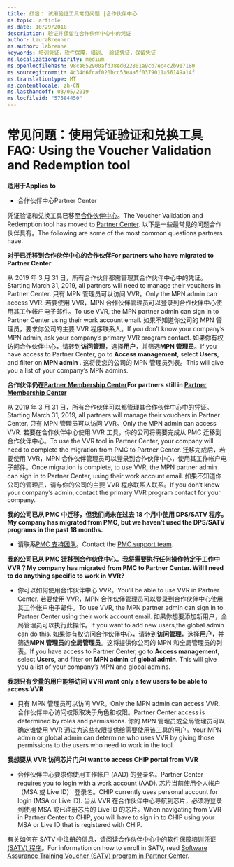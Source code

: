 ```yaml
---
title: 红包： 试用验证工具常见问题 |合作伙伴中心
ms.topic: article
ms.date: 10/29/2018
description: 验证并保留在合作伙伴中心中的凭证
author: LauraBrenner
ms.author: labrenne
keywords: 培训凭证，软件保障，培训、 验证凭证，保留凭证
ms.localizationpriority: medium
ms.openlocfilehash: 98ca652900afd38ed022801a9cb7ec4c2b917180
ms.sourcegitcommit: 4c34d6fcaf020bcc53eaa5f0379011a56149a14f
ms.translationtype: MT
ms.contentlocale: zh-CN
ms.lasthandoff: 03/05/2019
ms.locfileid: "57584450"
---
```

# <a name="faq-using-the-voucher-validation-and-redemption-tool"></a><span data-ttu-id="73c3d-104">常见问题：使用凭证验证和兑换工具</span><span class="sxs-lookup"><span data-stu-id="73c3d-104">FAQ: Using the Voucher Validation and Redemption tool</span></span> 

<span data-ttu-id="73c3d-105">**适用于**</span><span class="sxs-lookup"><span data-stu-id="73c3d-105">**Applies to**</span></span>

- <span data-ttu-id="73c3d-106">合作伙伴中心</span><span class="sxs-lookup"><span data-stu-id="73c3d-106">Partner Center</span></span>

<span data-ttu-id="73c3d-107">凭证验证和兑换工具已移至[合作伙伴中心](https://partner.microsoft.com/en-us/pcv/dashboard/overview)。</span><span class="sxs-lookup"><span data-stu-id="73c3d-107">The Voucher Validation and Redemption tool has moved to [Partner Center](https://partner.microsoft.com/en-us/pcv/dashboard/overview).</span></span> <span data-ttu-id="73c3d-108">以下是一些最常见的问题合作伙伴具有。</span><span class="sxs-lookup"><span data-stu-id="73c3d-108">The following are some of the most common questions partners have.</span></span> 

<span data-ttu-id="73c3d-109">**对于已迁移到合作伙伴中心的合作伙伴**</span><span class="sxs-lookup"><span data-stu-id="73c3d-109">**For partners who have migrated to Partner Center**</span></span>

 <span data-ttu-id="73c3d-110">从 2019 年 3 月 31 日，所有合作伙伴都需管理其合作伙伴中心中的凭证。</span><span class="sxs-lookup"><span data-stu-id="73c3d-110">Starting March 31, 2019, all partners will need to manage their vouchers in Partner Center.</span></span> <span data-ttu-id="73c3d-111">只有 MPN 管理员可以访问 VVR。</span><span class="sxs-lookup"><span data-stu-id="73c3d-111">Only the MPN admin can access VVR.</span></span> <span data-ttu-id="73c3d-112">若要使用 VVR，MPN 合作伙伴管理员可以登录到合作伙伴中心使用其工作帐户电子邮件。</span><span class="sxs-lookup"><span data-stu-id="73c3d-112">To use VVR, the MPN partner admin can sign in to Partner Center using their work account email.</span></span> <span data-ttu-id="73c3d-113">如果不知道你公司的 MPN 管理员，要求你公司的主要 VVR 程序联系人。</span><span class="sxs-lookup"><span data-stu-id="73c3d-113">If you don’t know your company’s MPN admin, ask your company’s primary VVR program contact.</span></span>  <span data-ttu-id="73c3d-114">如果你有权访问合作伙伴中心，请转到**访问管理**，选择**用户**，并筛选**MPN 管理员**。</span><span class="sxs-lookup"><span data-stu-id="73c3d-114">If you have access to Partner Center, go to **Access management**, select **Users**, and filter on **MPN admin** .</span></span> <span data-ttu-id="73c3d-115">这将使您的公司的 MPN 管理员列表。</span><span class="sxs-lookup"><span data-stu-id="73c3d-115">This will give you a list of your company’s MPN admins.</span></span>  

<span data-ttu-id="73c3d-116">**合作伙伴仍在[Partner Membership Center](https://partner.microsoft.com/)**</span><span class="sxs-lookup"><span data-stu-id="73c3d-116">**For partners still in [Partner Membership Center](https://partner.microsoft.com/)**</span></span>

<span data-ttu-id="73c3d-117">从 2019 年 3 月 31 日，所有合作伙伴可以都管理其合作伙伴中心中的凭证。</span><span class="sxs-lookup"><span data-stu-id="73c3d-117">Starting March 31, 2019, all partners will manage their vouchers in Partner Center.</span></span> <span data-ttu-id="73c3d-118">只有 MPN 管理员可以访问 VVR。</span><span class="sxs-lookup"><span data-stu-id="73c3d-118">Only the MPN admin can access VVR.</span></span> <span data-ttu-id="73c3d-119">若要在合作伙伴中心使用 VVR 工具，你的公司将需要完成从 PMC 迁移到合作伙伴中心。</span><span class="sxs-lookup"><span data-stu-id="73c3d-119">To use the VVR tool in Partner Center, your company will need to complete the migration from PMC to Partner Center.</span></span> <span data-ttu-id="73c3d-120">迁移完成后，若要使用 VVR，MPN 合作伙伴管理员可以登录到合作伙伴中心，使用其工作帐户电子邮件。</span><span class="sxs-lookup"><span data-stu-id="73c3d-120">Once migration is complete, to use VVR, the MPN partner admin can sign in to Partner Center, using their work account email.</span></span> <span data-ttu-id="73c3d-121">如果不知道你公司的管理员，请与你的公司的主要 VVR 程序联系人联系。</span><span class="sxs-lookup"><span data-stu-id="73c3d-121">If you don’t know your company’s admin, contact the primary VVR program contact for your company.</span></span>  


<span data-ttu-id="73c3d-122">**我的公司已从 PMC 中迁移，但我们尚未在过去 18 个月中使用 DPS/SATV 程序。**</span><span class="sxs-lookup"><span data-stu-id="73c3d-122">**My company has migrated from PMC, but we haven’t used the DPS/SATV programs in the past 18 months.**</span></span>

- <span data-ttu-id="73c3d-123">请联系[PMC 支持团队](mailto:proghelp@microsoft.com)。</span><span class="sxs-lookup"><span data-stu-id="73c3d-123">Contact the [PMC support team](mailto:proghelp@microsoft.com).</span></span> 


<span data-ttu-id="73c3d-124">**我的公司已从 PMC 迁移到合作伙伴中心。我将需要执行任何操作特定于工作中 VVR？**</span><span class="sxs-lookup"><span data-stu-id="73c3d-124">**My company has migrated from PMC to Partner Center. Will I need to do anything specific to work in VVR?**</span></span> 

- <span data-ttu-id="73c3d-125">你可以如何使用合作伙伴中心 VVR。</span><span class="sxs-lookup"><span data-stu-id="73c3d-125">You’ll be able to use VVR in Partner Center.</span></span>  <span data-ttu-id="73c3d-126">若要使用 VVR，MPN 合作伙伴管理员可以登录到合作伙伴中心使用其工作帐户电子邮件。</span><span class="sxs-lookup"><span data-stu-id="73c3d-126">To use VVR, the MPN partner admin can sign in to Partner Center using their work account email.</span></span> <span data-ttu-id="73c3d-127">如果你想要添加新用户，全局管理员可以执行此操作。</span><span class="sxs-lookup"><span data-stu-id="73c3d-127">If you want to add new users,the global admin can do this.</span></span> <span data-ttu-id="73c3d-128">如果你有权访问合作伙伴中心，请转到**访问管理**，选择**用户**，并筛选**MPN 管理员**的**全局管理员**。这将提供你公司的 MPN 和全局管理员的列表。</span><span class="sxs-lookup"><span data-stu-id="73c3d-128">If you have access to Partner Center, go to **Access management**, select **Users**, and filter on **MPN admin** of **global admin**. This will give you a list of your company’s MPN and global admins.</span></span>  

<span data-ttu-id="73c3d-129">**我想只有少量的用户能够访问 VVR**</span><span class="sxs-lookup"><span data-stu-id="73c3d-129">**I want only a few users to be able to access VVR**</span></span>

- <span data-ttu-id="73c3d-130">只有 MPN 管理员可以访问 VVR。</span><span class="sxs-lookup"><span data-stu-id="73c3d-130">Only the MPN admin can access VVR.</span></span> <span data-ttu-id="73c3d-131">合作伙伴中心访问权限取决于角色和权限。</span><span class="sxs-lookup"><span data-stu-id="73c3d-131">Partner Center access is determined by roles and permissions.</span></span> <span data-ttu-id="73c3d-132">你的 MPN 管理员或全局管理员可以确定谁使用 VVR 通过为这些权限提供给需要使用该工具的用户。</span><span class="sxs-lookup"><span data-stu-id="73c3d-132">Your MPN admin or global admin can determine who uses VVR by giving those permissions to the users who need to work in the tool.</span></span>

<span data-ttu-id="73c3d-133">**我想要从 VVR 访问芯片门户**</span><span class="sxs-lookup"><span data-stu-id="73c3d-133">**I want to access CHIP portal from VVR**</span></span>

- <span data-ttu-id="73c3d-134">合作伙伴中心要求你使用工作帐户 (AAD) 的登录名。</span><span class="sxs-lookup"><span data-stu-id="73c3d-134">Partner Center requires you to login with a work account (AAD).</span></span>  <span data-ttu-id="73c3d-135">芯片当前使用个人帐户 （MSA 或 Live ID） 登录名。</span><span class="sxs-lookup"><span data-stu-id="73c3d-135">CHIP currently uses personal account for login (MSA or Live ID).</span></span>  <span data-ttu-id="73c3d-136">当从 VVR 在合作伙伴中心导航到芯片，必须将登录到使用 MSA 或已注册芯片的 Live ID 的芯片。</span><span class="sxs-lookup"><span data-stu-id="73c3d-136">When navigating from VVR in Partner Center to CHIP, you will have to sign in to CHIP using your MSA or Live ID that is registered with CHIP.</span></span>

<span data-ttu-id="73c3d-137">有关如何在 SATV 中注册的信息，请阅读[合作伙伴中心中的软件保障培训凭证 (SATV) 程序](software-assurance-satv.md)。</span><span class="sxs-lookup"><span data-stu-id="73c3d-137">For information on how to enroll in SATV, read [Software Assurance Training Voucher (SATV) program in Partner Center](software-assurance-satv.md).</span></span>
 <!--
For information on how to enroll in Software Assurance DPS programs, read [Software Assurance programs in Partner Center](software-assurance-dps.md).-->